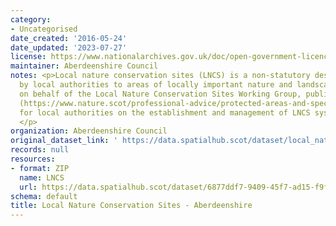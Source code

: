 ```yaml
---
category:
- Uncategorised
date_created: '2016-05-24'
date_updated: '2023-07-27'
license: https://www.nationalarchives.gov.uk/doc/open-government-licence/version/3/
maintainer: Aberdeenshire Council
notes: <p>Local nature conservation sites (LNCS) is a non-statutory designation given
  by local authorities to areas of locally important nature and landscapes. NatureScot,
  on behalf of the Local Nature Conservation Sites Working Group, published guidance
  (https://www.nature.scot/professional-advice/protected-areas-and-species/protected-areas/local-designations/local-nature-conservation-sites)
  for local authorities on the establishment and management of LNCS systems in Scotland.
  </p>
organization: Aberdeenshire Council
original_dataset_link: ' https://data.spatialhub.scot/dataset/local_nature_conservation_sites-as'
records: null
resources:
- format: ZIP
  name: LNCS
  url: https://data.spatialhub.scot/dataset/6877ddf7-9409-45f7-ad15-f9f2e0aabf7f/resource/7e2d08f9-3307-4913-b43f-21ed9412ebe0/download/lncs_nesb.zip
schema: default
title: Local Nature Conservation Sites - Aberdeenshire
---
```

